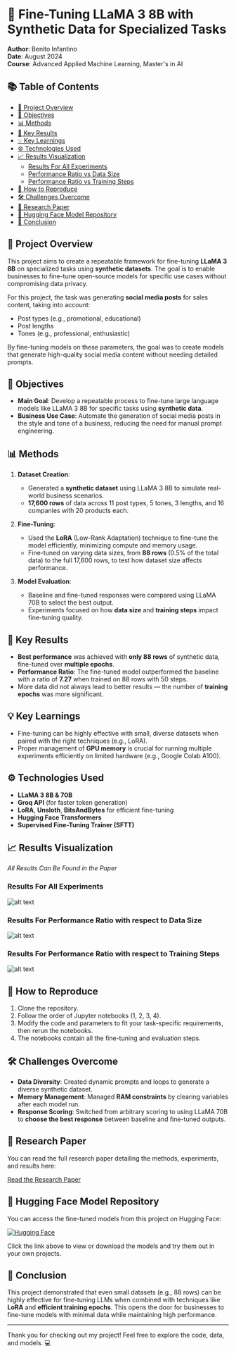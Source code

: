 # 🚀 Fine-Tuning LLaMA 3 8B with Synthetic Data for Specialized Tasks

**Author**: Benito Infantino  
**Date**: August 2024  
**Course**: Advanced Applied Machine Learning, Master's in AI

## 📚 Table of Contents
- [📝 Project Overview](#-project-overview)
- [🎯 Objectives](#-objectives)
- [📊 Methods](#-methods)
- [🔬 Key Results](#-key-results)
- [💡 Key Learnings](#-key-learnings)
- [⚙️ Technologies Used](#️-technologies-used)
- [📈 Results Visualization](#-results-visualization)
  - [Results For All Experiments](#results-for-all-experiments)
  - [Performance Ratio vs Data Size](#results-for-performance-ratio-with-respect-to-data-size)
  - [Performance Ratio vs Training Steps](#results-for-performance-ratio-with-respect-to-training-steps)
- [🔧 How to Reproduce](#-how-to-reproduce)
- [🛠️ Challenges Overcome](#️-challenges-overcome)
- [📄 Research Paper](#-research-paper)
- [🤗 Hugging Face Model Repository](#-hugging-face-model-repository)
- [🎯 Conclusion](#-conclusion)

## 📝 Project Overview
This project aims to create a repeatable framework for fine-tuning **LLaMA 3 8B** on specialized tasks using **synthetic datasets**. The goal is to enable businesses to fine-tune open-source models for specific use cases without compromising data privacy. 

For this project, the task was generating **social media posts** for sales content, taking into account:
- Post types (e.g., promotional, educational)
- Post lengths
- Tones (e.g., professional, enthusiastic)

By fine-tuning models on these parameters, the goal was to create models that generate high-quality social media content without needing detailed prompts.

## 🎯 Objectives
- **Main Goal**: Develop a repeatable process to fine-tune large language models like LLaMA 3 8B for specific tasks using **synthetic data**.
- **Business Use Case**: Automate the generation of social media posts in the style and tone of a business, reducing the need for manual prompt engineering.

## 📊 Methods
1. **Dataset Creation**:
   - Generated a **synthetic dataset** using LLaMA 3 8B to simulate real-world business scenarios.
   - **17,600 rows** of data across 11 post types, 5 tones, 3 lengths, and 16 companies with 20 products each.
   
2. **Fine-Tuning**:
   - Used the **LoRA** (Low-Rank Adaptation) technique to fine-tune the model efficiently, minimizing compute and memory usage.
   - Fine-tuned on varying data sizes, from **88 rows** (0.5% of the total data) to the full 17,600 rows, to test how dataset size affects performance.

3. **Model Evaluation**:
   - Baseline and fine-tuned responses were compared using LLaMA 70B to select the best output.
   - Experiments focused on how **data size** and **training steps** impact fine-tuning quality.

## 🔬 Key Results
- **Best performance** was achieved with **only 88 rows** of synthetic data, fine-tuned over **multiple epochs**.
- **Performance Ratio**: The fine-tuned model outperformed the baseline with a ratio of **7.27** when trained on 88 rows with 50 steps.
- More data did not always lead to better results — the number of **training epochs** was more significant.

## 💡 Key Learnings
- Fine-tuning can be highly effective with small, diverse datasets when paired with the right techniques (e.g., LoRA).
- Proper management of **GPU memory** is crucial for running multiple experiments efficiently on limited hardware (e.g., Google Colab A100).

## ⚙️ Technologies Used
- **LLaMA 3 8B & 70B**
- **Groq API** (for faster token generation)
- **LoRA**, **Unsloth**, **BitsAndBytes** for efficient fine-tuning
- **Hugging Face Transformers**
- **Supervised Fine-Tuning Trainer (SFTT)**

## 📈 Results Visualization

*All Results Can Be Found in the Paper*

### Results For All Experiments
![alt text](./images/all_experiments.png)

### Results For Performance Ratio with respect to Data Size
![alt text](./images/performance_vs_data_set_size.png)

### Results For Performance Ratio with respect to Training Steps
![alt text](./images/performance_vs_training_epochs.png)

## 🔧 How to Reproduce
1. Clone the repository.
2. Follow the order of Jupyter notebooks (1, 2, 3, 4).
3. Modify the code and parameters to fit your task-specific requirements, then rerun the notebooks.
4. The notebooks contain all the fine-tuning and evaluation steps.

## 🛠️ Challenges Overcome
- **Data Diversity**: Created dynamic prompts and loops to generate a diverse synthetic dataset.
- **Memory Management**: Managed **RAM constraints** by clearing variables after each model run.
- **Response Scoring**: Switched from arbitrary scoring to using LLaMA 70B to **choose the best response** between baseline and fine-tuned outputs.

## 📄 Research Paper

You can read the full research paper detailing the methods, experiments, and results here:

[Read the Research Paper](./infantino_benito_research_paper.pdf)

## 🤗 Hugging Face Model Repository

You can access the fine-tuned models from this project on Hugging Face:

[![Hugging Face](https://img.shields.io/badge/Hugging%20Face-Model%20Repo-yellow)](https://huggingface.co/B0123456)

Click the link above to view or download the models and try them out in your own projects.

## 🎯 Conclusion
This project demonstrated that even small datasets (e.g., 88 rows) can be highly effective for fine-tuning LLMs when combined with techniques like **LoRA** and **efficient training epochs**. This opens the door for businesses to fine-tune models with minimal data while maintaining high performance.

---

Thank you for checking out my project! Feel free to explore the code, data, and models. 💻
